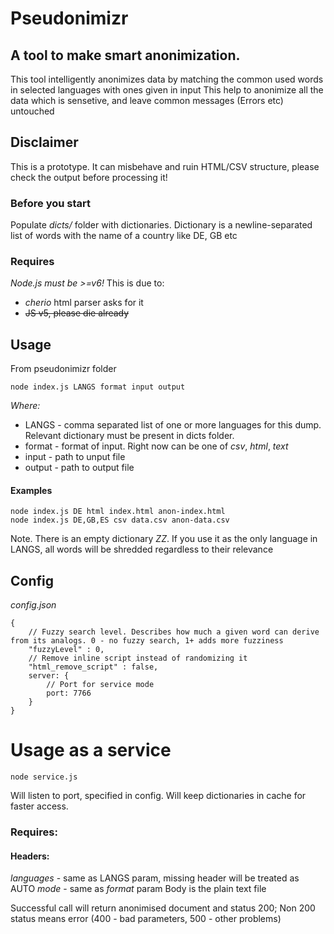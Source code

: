 # Pseudonimizr

## A tool to make smart anonimization.

This tool intelligently anonimizes data by matching the common used words in selected languages with ones given in input
This help to anonimize all the data which is sensetive, and leave common messages (Errors etc) untouched

## Disclaimer

This is a prototype. It can misbehave and ruin HTML/CSV structure, please check the output before processing it!

### Before you start

Populate *dicts/* folder with dictionaries. 
Dictionary is a newline-separated list of words with the name of a country like DE, GB etc


### Requires

*Node.js must be >=v6!* 
This is due to:

* *cherio* html parser asks for it
* ~~JS v5, please die already~~

## Usage

From pseudonimizr folder

```
node index.js LANGS format input output

```

*Where:*
* LANGS - comma separated list of one or more languages for this dump. Relevant dictionary must be present in dicts folder.
* format - format of input. Right now can be one of *csv*, *html*, *text*
* input - path to unput file
* output - path to output file

#### Examples

```
node index.js DE html index.html anon-index.html
node index.js DE,GB,ES csv data.csv anon-data.csv

```

Note. There is an empty dictionary *ZZ*. If you use it as the only language in LANGS, all words will be shredded regardless to their relevance

## Config

*config.json*
```
{
    // Fuzzy search level. Describes how much a given word can derive from its analogs. 0 - no fuzzy search, 1+ adds more fuzziness
    "fuzzyLevel" : 0,
    // Remove inline script instead of randomizing it
    "html_remove_script" : false,
    server: {
        // Port for service mode
        port: 7766
    }
}

```

# Usage as a service

```
node service.js
```

Will listen to port, specified in config. Will keep dictionaries in cache for faster access.
### Requires:
#### Headers: 
*languages* - same as LANGS param, missing header will be treated as AUTO
*mode* - same as *format* param
Body is the plain text file

Successful call will return anonimised document and status 200;
Non 200 status means error (400 - bad parameters, 500 - other problems)
